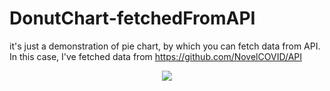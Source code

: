 # DonutChart-fetchedFromAPI
 it's just a demonstration of pie chart, by which you can fetch data from API. In this case, I've fetched data from https://github.com/NovelCOVID/API
 


 
 <p align="center">
  <img  src="https://media.giphy.com/media/J33kcvHBFkM9bEFVaA/giphy.gif">
</p>
